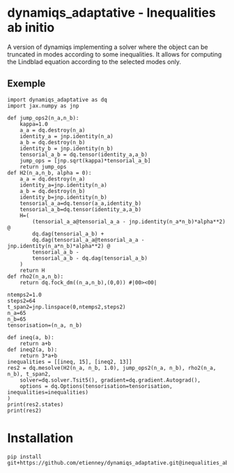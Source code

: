 # dynamiqs_adaptative - Inequalities ab initio
A version of dynamiqs implementing a solver where the object can be truncated in modes according to some inequalities. It allows for computing the Lindblad equation according to the selected modes only.

## Exemple
```
import dynamiqs_adaptative as dq
import jax.numpy as jnp

def jump_ops2(n_a,n_b):
    kappa=1.0
    a_a = dq.destroy(n_a)
    identity_a = jnp.identity(n_a)
    a_b = dq.destroy(n_b)
    identity_b = jnp.identity(n_b)
    tensorial_a_b = dq.tensor(identity_a,a_b)
    jump_ops = [jnp.sqrt(kappa)*tensorial_a_b]
    return jump_ops
def H2(n_a,n_b, alpha = 0):
    a_a = dq.destroy(n_a)
    identity_a=jnp.identity(n_a)
    a_b = dq.destroy(n_b)
    identity_b=jnp.identity(n_b)
    tensorial_a_a=dq.tensor(a_a,identity_b)
    tensorial_a_b=dq.tensor(identity_a,a_b)
    H=(
        (tensorial_a_a@tensorial_a_a - jnp.identity(n_a*n_b)*alpha**2) @ 
        dq.dag(tensorial_a_b) + 
        dq.dag(tensorial_a_a@tensorial_a_a - jnp.identity(n_a*n_b)*alpha**2) @ 
        tensorial_a_b - 
        tensorial_a_b - dq.dag(tensorial_a_b)
    )
    return H
def rho2(n_a,n_b):
    return dq.fock_dm((n_a,n_b),(0,0)) #|00><00|

ntemps2=1.0
steps2=64
t_span2=jnp.linspace(0,ntemps2,steps2)
n_a=65
n_b=65
tensorisation=(n_a, n_b)

def ineq(a, b):
    return a+b
def ineq2(a, b):
    return 3*a+b
inequalities = [[ineq, 15], [ineq2, 13]]
res2 = dq.mesolve(H2(n_a, n_b, 1.0), jump_ops2(n_a, n_b), rho2(n_a, n_b), t_span2, 
    solver=dq.solver.Tsit5(), gradient=dq.gradient.Autograd(), 
    options = dq.Options(tensorisation=tensorisation, inequalities=inequalities)
)
print(res2.states)
print(res2)
```

# Installation 

```shell
pip install git+https://github.com/etienney/dynamiqs_adaptative.git@inequalities_ab_initio
```
